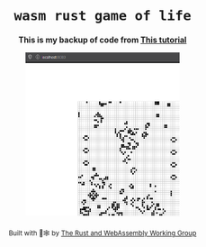 <div align="center">

  <h1><code>wasm rust game of life</code></h1>

  <strong>This is my backup of code from <a href="https://rustwasm.github.io/docs/book/introduction.html">This tutorial</a></strong>

  <img src="https://github.com/Avokadoen/rust_wasm_GoL/blob/master/running.gif" alt="Build Status" height="290.5" width="274.5"/>

  <sub>Built with 🦀🕸 by <a href="https://rustwasm.github.io/">The Rust and WebAssembly Working Group</a></sub>
</div>